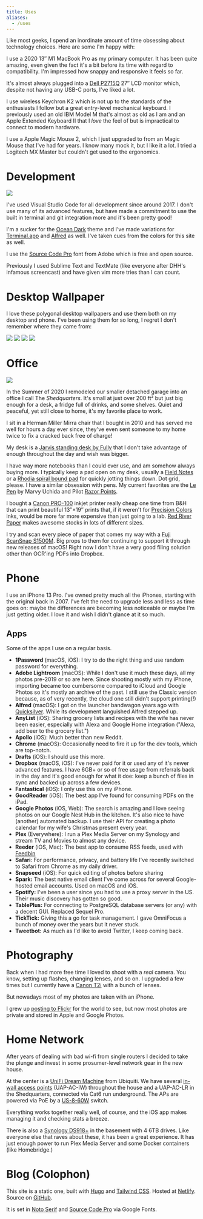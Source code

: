 ```yaml
---
title: Uses
aliases:
  - /uses
---
```


<div class="text-xl mb-4">
  Like most geeks, I spend an inordinate amount of time obsessing about technology choices. Here are some I'm happy with:
</div>

I use a 2020 13&Prime; M1 MacBook Pro as my primary computer. It has been quite amazing, even given the fact it's a bit before its time with regard to compatibility. I'm impressed how snappy and responsive it feels so far.

It's almost always plugged into a [Dell P2715Q](https://www.dell.com/is/business/p/dell-p2715q-monitor/pd) 27&Prime; LCD monitor which, despite not having any USB-C ports, I've liked a lot.

I use wireless Keychron K2 which is not up to the standards of the enthusiasts I follow but a great entry-level mechanical keyboard. I previously used an old IBM Model M that's almost as old as I am and an Apple Extended Keyboard II that I _love_ the feel of but is impractical to connect to modern hardware.

I use a Apple Magic Mouse 2, which I just upgraded to from an Magic Mouse that I've had for years. I know many mock it, but I like it a lot. I tried a Logitech MX Master but couldn't get used to the ergonomics.

# Development

![](https://icdn.remarkedusercontent.com/s/q:90/rs:fit:1280/aHR0cHM6Ly9jZG4ucmVtYXJrZWR1c2VyY29udGVudC5jb20vZmlsZS9yZW1hcmtlZC1wcm9kLzEvbWFya3MvV2VzbWl5bkEvU2NyZWVuJTIwU2hvdCUyMDIwMjAtMTItMTYlMjBhdCUyMDMuMTQuNTQlMjBQTS5wbmc.jpg)

I've used Visual Studio Code for all development since around 2017. I don't use many of its advanced features, but have made a commitment to use the built in terminal and git integration more and it's been pretty good!

I'm a sucker for the [Ocean Dark](https://marketplace.visualstudio.com/items?itemName=kleber-swf.ocean-dark-extended) theme and I've made variations for [Terminal.app](https://d1j4kwyjzsqmb8.cloudfront.net/KAM%20Ocean%20Dark.terminal) and [Alfred](https://d1j4kwyjzsqmb8.cloudfront.net/KAM%20Ocean%20Dark.alfredappearance) as well. I've taken cues from the colors for this site as well.

I use the [Source Code Pro](https://github.com/adobe-fonts/source-code-pro) font from Adobe which is free and open source.

Previously I used Sublime Text and TextMate (like everyone after DHH's infamous screencast) and have given vim more tries than I can count.

# Desktop Wallpaper

I love these polygonal desktop wallpapers and use them both on my desktop and phone. I've been using them for so long, I regret I don't remember where they came from:

<div class="flex space-x-1">
  <a href="https://d1j4kwyjzsqmb8.cloudfront.net/color1.png"><img src="https://icdn.remarkedusercontent.com/s/sh:0.5/rs:fit:256/aHR0cHM6Ly9jZG4ucmVtYXJrZWR1c2VyY29udGVudC5jb20vZmlsZS9yZW1hcmtlZC1wcm9kLzEvbWFya3MvcEdzQWk2ZW0vY29sb3IxLnBuZw.png" /></a>
  <a href="https://d1j4kwyjzsqmb8.cloudfront.net/color9.png"><img src="https://icdn.remarkedusercontent.com/s/sh:0.5/rs:fit:256/aHR0cHM6Ly9jZG4ucmVtYXJrZWR1c2VyY29udGVudC5jb20vZmlsZS9yZW1hcmtlZC1wcm9kLzEvbWFya3MvWGVzWGlKWUIvY29sb3I5LnBuZw.png" /></a>
  <a href="https://d1j4kwyjzsqmb8.cloudfront.net/color14.png"><img src="https://icdn.remarkedusercontent.com/s/sh:0.5/rs:fit:256/aHR0cHM6Ly9jZG4ucmVtYXJrZWR1c2VyY29udGVudC5jb20vZmlsZS9yZW1hcmtlZC1wcm9kLzEvbWFya3MvZTJzYWlRVkovY29sb3IxNC5wbmc.png" /></a>
  <a href="https://d1j4kwyjzsqmb8.cloudfront.net/color18.png"><img src="https://icdn.remarkedusercontent.com/s/sh:0.5/rs:fit:256/aHR0cHM6Ly9jZG4ucmVtYXJrZWR1c2VyY29udGVudC5jb20vZmlsZS9yZW1hcmtlZC1wcm9kLzEvbWFya3MvbmFzd2lhZTMvY29sb3IxOC5wbmc.png" /></a>
</div>

# Office

![](https://icdn.remarkedusercontent.com/s/sh:0.5/rs:fit:1280/aHR0cHM6Ly9jZG4ucmVtYXJrZWR1c2VyY29udGVudC5jb20vZmlsZS9yZW1hcmtlZC1wcm9kLzEvbWFya3MveDRzOGlHb0ovSU1HXzAyNjguanBlZw.png)

In the Summer of 2020 I remodeled our smaller detached garage into an office I call The _Shedquarters_. It's small at just over 200 ft&sup2; but just big enough for a desk, a fridge full of drinks, and some shelves. Quiet and peaceful, yet still close to home, it's my favorite place to work.

I sit in a Herman Miller Mirra chair that I bought in 2010 and has served me well for hours a day ever since, they've even sent someone to my home twice to fix a cracked back free of charge!

My desk is a [Jarvis standing desk by Fully](https://www.fully.com/standing-desks/jarvis/jarvis-adjustable-height-desk-bamboo.html) that I don't take advantage of enough throughout the day and wish was bigger.

I have way more notebooks than I could ever use, and am somehow always buying more. I typically keep a pad open on my desk, usually a [Field Notes](https://fieldnotesbrand.com/products/pitch-black-memo-book) or a [Rhodia spiral bound pad](https://rhodiapads.com/collections_spiral_A5.php) for quickly jotting things down. Dot grid, please. I have a similar obsession with pens. My current favorites are the [Le Pen](https://uchida.com/products/le-pen) by Marvy Uchida and Pilot [Razor Points](http://pilotpen.us/brands/razor-point/razor-point/).

I bought a [Canon PRO-100](https://www.usa.canon.com/internet/portal/us/home/products/details/professional-large-format-printers/professional-inkjet-printers/pro-100) inkjet printer really cheap one time from B&H that can print beautiful 13&Prime;&times;19&Prime; prints that, if it weren't for [Precision Colors](https://www.precisioncolors.com) inks, would be more far more expensive than just going to a lab. [Red River Paper](https://www.redrivercatalog.com) makes awesome stocks in lots of different sizes.

I try and scan every piece of paper that comes my way with a [Fuji ScanSnap S1500M](https://www.fujitsu.com/global/products/computing/peripheral/scanners/scansnap/discontinued/s1500m/s1500m.html). Big props to them for continuing to support it through new releases of macOS! Right now I don't have a very good filing solution other than OCR'ing PDFs into Dropbox.

# Phone

I use an iPhone 13 Pro. I've owned pretty much all the iPhones, starting with the original back in 2007. I've felt the need to upgrade less and less as time goes on: maybe the differences are becoming less noticeable or maybe I'm just getting older. I love it and wish I didn't glance at it so much.

## Apps

Some of the apps I use on a regular basis.

* **1Password** (macOS, iOS): I try to do the right thing and use random password for everything.
* **Adobe Lightroom** (macOS): While I don't use it much these days, all my photos pre-2019 or so are here. Since shooting mostly with my iPhone, importing became too cumbersome compared to iCloud and Google Photos so it's mostly an archive of the past. I still use the Classic version because, as of very recently, the cloud one still didn't support printing(!)
* **Alfred** (macOS): I got on the launcher bandwagon years ago with [Quicksilver](https://qsapp.com). While its development languished Alfred stepped up.
* **AnyList** (iOS): Sharing grocery lists and recipes with the wife has never been easier, especially with Alexa and Google Home integration ("Alexa, add beer to the grocery list.")
* **Apollo** (iOS): Much better than new Reddit.
* **Chrome** (macOS): Occasionally need to fire it up for the dev tools, which are top-notch.
* **Drafts** (iOS): I should use this more.
* **Dropbox** (macOS, iOS): I've never paid for it or used any of it's newer advanced features. I have 6GB+ or so of free usage from referrals back in the day and it's good enough for what it doe: keep a bunch of files in sync and backed up across a few devices.
* **Fantastical** (iOS): I only use this on my iPhone.
* **GoodReader** (iOS): The best app I've found for consuming PDFs on the iPad.
* **Google Photos** (iOS, Web): The search is amazing and I love seeing photos on our Google Nest Hub in the kitchen. It's also nice to have (another) automated backup. I use their API for creating a photo calendar for my wife's Christmas present every year.
* **Plex** (Everywhere): I run a Plex Media Server on my Synology and stream TV and Movies to almost any device.
* **Reeder** (iOS, Mac): The best app to consume RSS feeds, used with [Feedbin](https://feedbin.com)
* **Safari**: For performance, privacy, and battery life I've recently switched to Safari from Chrome as my daily driver.
* **Snapseed** (iOS): For quick editing of photos before sharing
* **Spark:** The best native email client I've come across for several Google-hosted email accounts. Used on macOS and iOS.
* **Spotify:** I've been a user since you had to use a proxy server in the US. Their music discovery has gotten so good.
* **TablePlus:** For connecting to PostgreSQL database servers (or any) with a decent GUI. Replaced Sequel Pro.
* **TickTick:** Giving this a go for task management. I gave OmniFocus a bunch of money over the years but it never stuck.
* **Tweetbot:** As much as I'd like to avoid Twitter, I keep coming back.

# Photography

Back when I had more free time I loved to shoot with a _real_ camera. You know, setting up flashes, changing lenses, and so on. I upgraded a few times but I currently have a [Canon T2i](https://shop.usa.canon.com/shop/en/catalog/eos-rebel-t2i-body) with a bunch of lenses.

But nowadays most of my photos are taken with an iPhone.

I grew up [posting to Flickr](https://www.flickr.com/photos/kevinmarsh/) for the world to see, but now most photos are private and stored in Apple and Google Photos.

# Home Network

After years of dealing with bad wi-fi from single routers I decided to take the plunge and invest in some prosumer-level network gear in the new house.

At the center is a [UniFi Dream Machine](https://store.ui.com/collections/unifi-network-routing-switching/products/unifi-dream-machine) from Ubiquiti. We have several [in-wall access points](https://inwall.ui.com) (UAP-AC-IW) throughout the house and a UAP-AC-LR in the Shedquarters, connected via Cat6 run underground. The APs are powered via PoE by a [US-8-60W](https://www.ui.com/unifi-switching/unifi-switch-8/) switch.

Everything works together really well, of course, and the iOS app makes managing it and checking stats a breeze.

There is also a [Synology DS918+](https://www.amazon.com/Synology-bay-DiskStation-DS918-Diskless/dp/B075N1Z9LT) in the basement with 4 6TB drives. Like everyone else that raves about these, it has been a great experience. It has just enough power to run Plex Media Server and some Docker containers (like Homebridge.)

# Blog (Colophon)

This site is a static one, built with [Hugo](https://gohugo.io) and [Tailwind CSS](https://tailwindcss.com). Hosted at [Netlify](https://www.netlify.com). Source on [GitHub](https://github.com/kmarsh/kevinmarsh.com).

It is set in [Noto Serif](https://fonts.google.com/specimen/Noto+Serif?query=noto+serif) and [Source Code Pro](https://fonts.google.com/specimen/Source+Code+Pro?query=source+code+pro) via Google Fonts.

